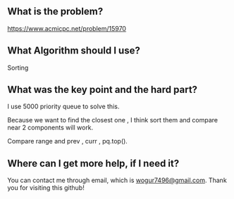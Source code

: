 ## What is the problem?

<https://www.acmicpc.net/problem/15970>

## What Algorithm should I use?

Sorting

## What was the key point and the hard part?

I use 5000 priority queue to solve this.

Because we want to find the closest one , I think sort them and compare near 2 components will work.

Compare range and prev , curr , pq.top().

## Where can I get more help, if I need it?

You can contact me through email, which is wogur7496@gmail.com.
Thank you for visiting this github!
